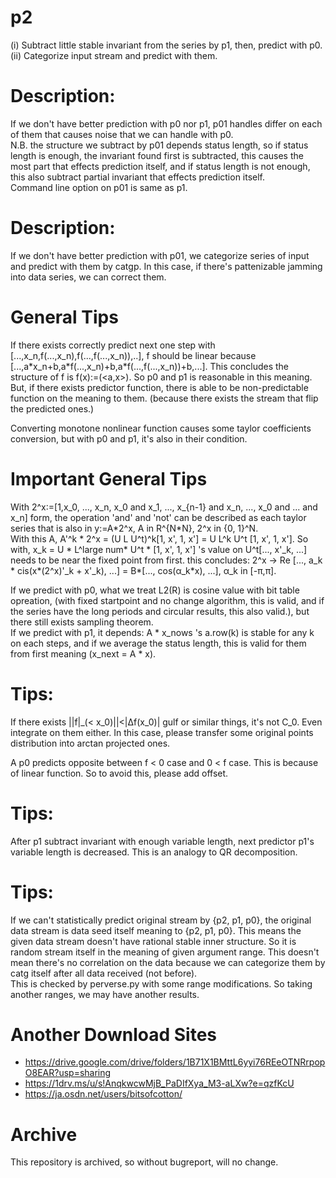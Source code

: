 # p2
(i)  Subtract little stable invariant from the series by p1, then, predict with p0.  
(ii) Categorize input stream and predict with them.  

# Description:
If we don't have better prediction with p0 nor p1, p01 handles differ on each of them that causes noise that we can handle with p0.  
N.B. the structure we subtract by p01 depends status length, so if status length is enough, the invariant found first is subtracted, this causes the most part that effects prediction itself, and if status length is not enough, this also subtract partial invariant that effects prediction itself.  
Command line option on p01 is same as p1.

# Description:
If we don't have better prediction with p01, we categorize series of input and predict with them by catgp.
In this case, if there's pattenizable jamming into data series, we can correct them.

# General Tips
If there exists correctly predict next one step with \[...,x_n,f(...,x_n),f(...,f(...,x_n)),..\], f should be linear because \[...,a\*x_n+b,a\*f(...,x_n)+b,a\*f(...,f(...,x_n))+b,...\]. This concludes the structure of f is f(x):=(\<a,x\>). So p0 and p1 is reasonable in this meaning. But, if there exists predictor function, there is able to be non-predictable function on the meaning to them. (because there exists the stream that flip the predicted ones.)

Converting monotone nonlinear function causes some taylor coefficients conversion, but with p0 and p1, it's also in their condition.

# Important General Tips
With 2^x:=\[1,x_0, ..., x_n, x_0 and x_1, ..., x_{n-1} and x_n, ..., x_0 and ... and x_n\] form, the operation 'and' and 'not' can be described as each taylor series that is also in y:=A\*2^x, A in R^{N\*N}, 2^x in {0, 1}^N.  
With this A, A'^k \* 2^x = (U L U^t)^k\[1, x', 1, x'\] = U L^k U^t \[1, x', 1, x'\]. So with, x_k = U \* L^large num\* U^t \* \[1, x', 1, x'\] 's value on U^t\[..., x\'\_k, ...\] needs to be near the fixed point from first. this concludes: 2^x -> Re \[..., a_k \* cis(x\*(2^x)'\_k + x'\_k), ...\] = B\*\[..., cos(&alpha;\_k\*x), ...\], &alpha;\_k in \[-&pi;,&pi;].  

If we predict with p0, what we treat L2(R) is cosine value with bit table opreation, (with fixed startpoint and no change algorithm, this is valid, and if the series have the long periods and circular results, this also valid.), but there still exists sampling theorem.  
If we predict with p1, it depends: A \* x_nows 's a.row(k) is stable for any k on each steps, and if we average the status length, this is valid for them from first meaning (x_next = A \* x).

# Tips:
If there exists ||f|\_(&lt; x_0)||&lt;|&Delta;f(x_0)| gulf or similar things, it's not C_0. Even integrate on them either. In this case, please transfer some original points distribution into arctan projected ones.

A p0 predicts opposite between f < 0 case and 0 < f case. This is because of linear function. So to avoid this, please add offset.

# Tips:
After p1 subtract invariant with enough variable length, next predictor p1's variable length is decreased.
This is an analogy to QR decomposition.

# Tips:
If we can't statistically predict original stream by {p2, p1, p0}, the original data stream is data seed itself meaning to {p2, p1, p0}.
This means the given data stream doesn't have rational stable inner structure. So it is random stream itself in the meaning of given argument range.
This doesn't mean there's no correlation on the data because we can categorize them by catg itself after all data received (not before).  
This is checked by perverse.py with some range modifications. So taking another ranges, we may have another results.

# Another Download Sites
* https://drive.google.com/drive/folders/1B71X1BMttL6yyi76REeOTNRrpopO8EAR?usp=sharing
* https://1drv.ms/u/s!AnqkwcwMjB_PaDIfXya_M3-aLXw?e=qzfKcU
* https://ja.osdn.net/users/bitsofcotton/

# Archive
This repository is archived, so without bugreport, will no change.


